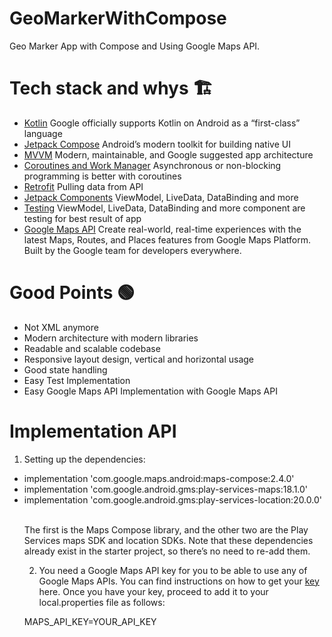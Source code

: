 # GeoMarkerWithCompose

<p align="left">
Geo Marker App with Compose and Using Google Maps API. 
</p>

# Tech stack and whys 🏗

<ul align="left">
<li><a href="https://kotlinlang.org/">Kotlin</a> Google officially supports Kotlin on Android as a “first-class” language</li>
<li><a href="https://developer.android.com/jetpack/compose">Jetpack Compose</a> Android’s modern toolkit for building native UI </li>
<li><a href="https://developer.android.com/jetpack/guide"> MVVM</a> Modern, maintainable, and Google suggested app architecture</li>
<li><a href="https://kotlinlang.org/docs/coroutines-overview.html">Coroutines and Work Manager</a> Asynchronous or non-blocking programming is better with coroutines</li>
<li><a href="https://square.github.io/retrofit/">Retrofit</a> Pulling data from API </li>
<li><a href="https://developer.android.com/jetpack">Jetpack Components</a> ViewModel, LiveData, DataBinding and more </li>
<li><a href="https://developer.android.com/studio/test">Testing</a> ViewModel, LiveData, DataBinding and more component are testing for best result of app </li>
<li><a href="https://console.cloud.google.com/google/maps-apis/overview/">Google Maps API</a> Create real-world, real-time experiences with the latest Maps, Routes, and Places features from Google Maps Platform. Built by the Google team for developers everywhere. </li>

</ul>

#  Good Points 🟢

<ul align="left">
<li>Not XML anymore </li>
<li>Modern architecture with modern libraries</li>
<li>Readable and scalable codebase</li>
<li>Responsive layout design, vertical and horizontal usage</li>
<li>Good state handling</li>
<li>Easy Test Implementation</li>
<li>Easy Google Maps API Implementation with Google Maps API</li>
</ul>

# Implementation API 

1. Setting up the dependencies:

<ul align="left">
<li>implementation 'com.google.maps.android:maps-compose:2.4.0'</li>
<li>implementation 'com.google.android.gms:play-services-maps:18.1.0'</li>
<li>implementation 'com.google.android.gms:play-services-location:20.0.0'</li><br>

The first is the Maps Compose library, and the other two are the Play Services maps SDK and location SDKs. Note that these dependencies already exist in the starter project, so there’s no need to re-add them.

2. You need a Google Maps API key for you to be able to use any of Google Maps APIs. You can find instructions on how to get your <a href="https://developers.google.com/maps/documentation/android-sdk/get-api-key">key</a> here. Once you have your key, proceed to add it to your local.properties file as follows:

MAPS_API_KEY=YOUR_API_KEY




